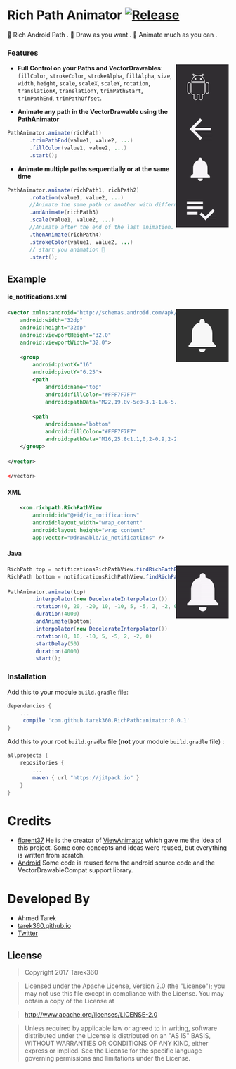 # Rich Path Animator [![Release](https://jitpack.io/v/tarek360/RichPathAnimator.svg)](https://jitpack.io/#tarek360/RichPathAnimator)

💪 Rich Android Path .     🤡 Draw as you want .    🎉 Animate much as you can .
### Features
<img src="/screenshots/samples.gif" align="right" width="120">

 - **Full Control on your Paths and VectorDrawables**:
 `fillColor`, `strokeColor`, `strokeAlpha`, `fillAlpha`, `size`, `width`, `height`, `scale`, `scaleX`, `scaleY`, `rotation`, `translationX`, `translationY`, `trimPathStart`, `trimPathEnd`, `trimPathOffset`.

 - **Animate any path in the VectorDrawable using the PathAnimator**
 ```java
PathAnimator.animate(richPath)
        .trimPathEnd(value1, value2, ...)
        .fillColor(value1, value2, ...)
        .start();
```

 - **Animate multiple paths sequentially or at the same time**
 ```java
PathAnimator.animate(richPath1, richPath2)
        .rotation(value1, value2, ...)
        //Animate the same path or another with differnet animated attributes.
        .andAnimate(richPath3)
        .scale(value1, value2, ...)
        //Animate after the end of the last animation.
        .thenAnimate(richPath4)
        .strokeColor(value1, value2, ...)
        // start you animation 🎉
        .start();
```
## Example

#### ic_notifications.xml
<img src="/screenshots/ic_notifications.png" align="right" width="120">

```xml
<vector xmlns:android="http://schemas.android.com/apk/res/android"
    android:width="32dp"
    android:height="32dp"
    android:viewportHeight="32.0"
    android:viewportWidth="32.0">

    <group
        android:pivotX="16"
        android:pivotY="6.25">
        <path
            android:name="top"
            android:fillColor="#FFF7F7F7"
            android:pathData="M22,19.8v-5c0-3.1-1.6-5.6-4.5-6.3V7.8c0-0.8-0.7-1.5-1.5-1.5s-1.5,0.7-1.5,1.5v0.7c-2.9,0.7-4.5,3.2-4.5,6.3v5l-2,2v1h16v-1L22,19.8z" />

        <path
            android:name="bottom"
            android:fillColor="#FFF7F7F7"
            android:pathData="M16,25.8c1.1,0,2-0.9,2-2h-4C14,24.9,14.9,25.8,16,25.8z" />
    </group>

</vector>

</vector>
```

#### XML
```xml
    <com.richpath.RichPathView
        android:id="@+id/ic_notifications"
        android:layout_width="wrap_content"
        android:layout_height="wrap_content"
        app:vector="@drawable/ic_notifications" />
```

#### Java
<img src="/screenshots/ic_notifications.gif" align="right" width="120">

```java
RichPath top = notificationsRichPathView.findRichPathByName("top");
RichPath bottom = notificationsRichPathView.findRichPathByName("bottom");

PathAnimator.animate(top)
        .interpolator(new DecelerateInterpolator())
        .rotation(0, 20, -20, 10, -10, 5, -5, 2, -2, 0)
        .duration(4000)
        .andAnimate(bottom)
        .interpolator(new DecelerateInterpolator())
        .rotation(0, 10, -10, 5, -5, 2, -2, 0)
        .startDelay(50)
        .duration(4000)
        .start();
```


### Installation

Add this to your module `build.gradle` file:
```gradle
dependencies {
	...
	 compile 'com.github.tarek360.RichPath:animator:0.0.1'
}
```

Add this to your root `build.gradle` file (**not** your module `build.gradle` file) :
```gradle
allprojects {
	repositories {
		...
		maven { url "https://jitpack.io" }
	}
}
```
# Credits

- [florent37](https://github.com/florent37) He is the creator of [ViewAnimator](https://github.com/florent37/ViewAnimator) which gave me the idea of this project. Some core concepts and ideas were reused, but everything is written from scratch.
- [Android](https://android.com/) Some code is reused form the android source code and the VectorDrawableCompat support library.

# Developed By

* Ahmed Tarek
 * [tarek360.github.io](http://tarek360.github.io/)
 * [Twitter](https://twitter.com/a_tarek360)

## License

>Copyright 2017 Tarek360

>Licensed under the Apache License, Version 2.0 (the "License");
you may not use this file except in compliance with the License.
You may obtain a copy of the License at

>   http://www.apache.org/licenses/LICENSE-2.0

>Unless required by applicable law or agreed to in writing, software
distributed under the License is distributed on an "AS IS" BASIS,
WITHOUT WARRANTIES OR CONDITIONS OF ANY KIND, either express or implied.
See the License for the specific language governing permissions and
limitations under the License.
